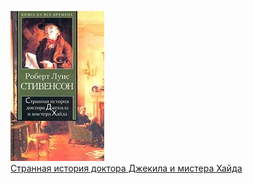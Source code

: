 ![](Странная%20история%20доктора%20Джекила%20и%20мистера%20Хайда.jpg)  
[Странная история доктора Джекила и мистера Хайда](Странная%20история%20доктора%20Джекила%20и%20мистера%20Хайда)
